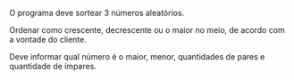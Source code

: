 O programa deve sortear 3 números aleatórios.

Ordenar como crescente, decrescente ou o maior no meio, de acordo com a vontade do cliente.

Deve informar qual número é o maior, menor, quantidades de pares e quantidade de ímpares.